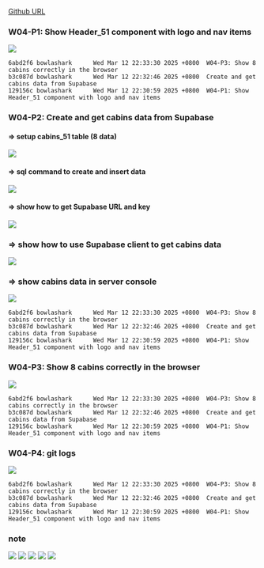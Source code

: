 [Github URL](https://github.com/bowlashark/1132-2N-demo-51)

### W04-P1: Show Header_51 component with logo and nav items

![](w04-p1.jpg)

```
6abd2f6 bowlashark      Wed Mar 12 22:33:30 2025 +0800  W04-P3: Show 8 cabins correctly in the browser
b3c087d bowlashark      Wed Mar 12 22:32:46 2025 +0800  Create and get cabins data from Supabase
129156c bowlashark      Wed Mar 12 22:30:59 2025 +0800  W04-P1: Show Header_51 component with logo and nav items
```

### W04-P2: Create and get cabins data from Supabase

#### => setup cabins_51 table (8 data)

![](w04-p2-1.jpg)

#### => sql command to create and insert data

![](w04-p2-2.jpg)

#### => show how to get Supabase URL and key

![](w04-p2-3.jpg)

### => show how to use Supabase client to get cabins data

![](w04-p2-4.jpg)

### => show cabins data in server console

![](w04-p2-5.jpg)

```
6abd2f6 bowlashark      Wed Mar 12 22:33:30 2025 +0800  W04-P3: Show 8 cabins correctly in the browser
b3c087d bowlashark      Wed Mar 12 22:32:46 2025 +0800  Create and get cabins data from Supabase
129156c bowlashark      Wed Mar 12 22:30:59 2025 +0800  W04-P1: Show Header_51 component with logo and nav items
```

### W04-P3: Show 8 cabins correctly in the browser

![](w04-p3.jpg)

```
6abd2f6 bowlashark      Wed Mar 12 22:33:30 2025 +0800  W04-P3: Show 8 cabins correctly in the browser
b3c087d bowlashark      Wed Mar 12 22:32:46 2025 +0800  Create and get cabins data from Supabase
129156c bowlashark      Wed Mar 12 22:30:59 2025 +0800  W04-P1: Show Header_51 component with logo and nav items
```

### W04-P4: git logs

![](w04-p4.jpg)

```
6abd2f6 bowlashark      Wed Mar 12 22:33:30 2025 +0800  W04-P3: Show 8 cabins correctly in the browser
b3c087d bowlashark      Wed Mar 12 22:32:46 2025 +0800  Create and get cabins data from Supabase
129156c bowlashark      Wed Mar 12 22:30:59 2025 +0800  W04-P1: Show Header_51 component with logo and nav items
```

### note

![](1.jpg)
![](2.jpg)
![](3.jpg)
![](4.jpg)
![](5.jpg)
